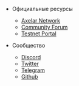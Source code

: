 * Официальные ресурсы
  * [Axelar Network](https://axelar.network/)
  * [Community Forum](https://community.axelar.network/)
  * [Testnet Portal](https://axelar.knack.com/testnet-portal#welcome-page/)

* Сообщество
  * [Discord](https://discord.gg/aRZ3Ra6f7D)
  * [Twitter](https://twitter.com/axelarcore)
  * [Telegram](https://t.me/axelarcommunity)
  * [Github](https://github.com/axelarnetwork)
